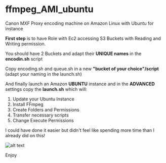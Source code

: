 # ffmpeg_AMI_ubuntu

Canon MXF Proxy encoding machine on Amazon Linux with Ubuntu for instance

**First step** is to have Role with Ec2 accessing S3 Buckets with Reading and Writing permission.

You should have 2 Buckets and adapt their **UNIQUE names** in the **encodin.sh** script

Copy encoding.sh and queue.sh in a new **"bucket of your choice"/script** (adapt your naming in the launch.sh)

And finally launch an Amazon **UBUNTU** instance and in the **ADVANCED** settings copy the **launch.sh** which will:

1. Update your Ubuntu Instance
2. Install FFmpeg
3. Create Folders and Permissions
4. Transfer necessary scripts
5. Change Execute Permissions

I could have done it easier but didn't feel like spending more time than I already did on this!

![alt text]( ffmpeg_AMI_ubuntu/peaws.jpeg)

Enjoy
